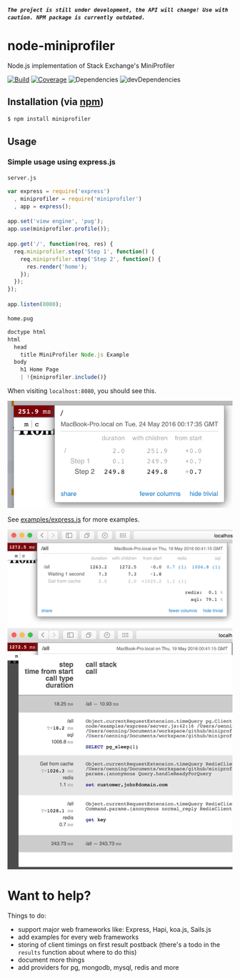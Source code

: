 ##### `The project is still under development, the API will change! Use with caution. NPM package is currently outdated.`

# node-miniprofiler

Node.js implementation of Stack Exchange's MiniProfiler

[![Build](https://travis-ci.org/goenning/miniprofiler-node.svg)](https://travis-ci.org/goenning/miniprofiler-node)
[![Coverage](https://coveralls.io/repos/github/goenning/miniprofiler-node/badge.svg?branch=master)](https://coveralls.io/github/goenning/miniprofiler-node?branch=master)
![Dependencies](https://david-dm.org/goenning/miniprofiler-node.svg)
![devDependencies](https://david-dm.org/goenning/miniprofiler-node/dev-status.svg#info=devDependencies)

## Installation (via [npm](https://npmjs.org/package/miniprofiler))

```bash
$ npm install miniprofiler
```

## Usage

### Simple usage using express.js

`server.js`

```javascript
var express = require('express')
  , miniprofiler = require('miniprofiler')
  , app = express();

app.set('view engine', 'pug');
app.use(miniprofiler.profile());

app.get('/', function(req, res) {
  req.miniprofiler.step('Step 1', function() {
    req.miniprofiler.step('Step 2', function() {
      res.render('home');
    });
  });
});

app.listen(8080);
```

`home.pug`

```javascript
doctype html
html
  head
    title MiniProfiler Node.js Example
  body
    h1 Home Page
    | !{miniprofiler.include()}
```

When visiting `localhost:8080`, you should see this.

![](/examples/images/example0.png)

See [examples/express.js](/examples/express.js) for more examples.

![](/examples/images/example1.png)
![](/examples/images/example2.png)

# Want to help?

Things to do:

- support major web frameworks like: Express, Hapi, koa.js, Sails.js
- add examples for every web frameworks
- storing of client timings on first result postback (there's a todo in the `results` function about where to do this)
- document more things
- add providers for pg, mongodb, mysql, redis and more

